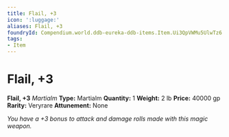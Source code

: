 ```yaml
---
title: Flail, +3
icon: ':luggage:'
aliases: Flail, +3
foundryId: Compendium.world.ddb-eureka-ddb-items.Item.Ui3QpVWMu5UlwTz6
tags:
- Item
---
```


# Flail, +3

**Flail, +3**
_Martialm_
**Type:** Martialm
**Quantity:** 1
**Weight:** 2 lb
**Price:** 40000 gp
**Rarity:** Veryrare
**Attunement:** None

*You have a +3 bonus to attack and damage rolls made with this magic weapon.*